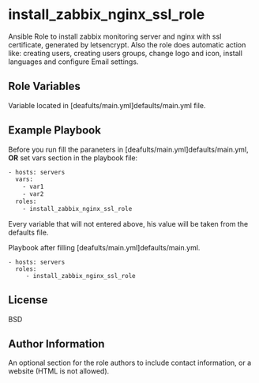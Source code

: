 install_zabbix_nginx_ssl_role
=========

Ansible Role to install zabbix monitoring server and nginx with ssl certificate, generated by letsencrypt.
Also the role does automatic action like: creating users, creating users groups, change logo and icon, install languages and configure Email settings.

Role Variables
--------------
Variable located in [deafults/main.yml]defaults/main.yml file.


Example Playbook
----------------
Before you run fill the paraneters in [deafults/main.yml]defaults/main.yml, <b>OR</b> set vars section in the playbook file:

```bash
- hosts: servers
  vars:
    - var1
    - var2
  roles:
    - install_zabbix_nginx_ssl_role
```
Every variable that will not entered above, his value will be taken from the defaults file.

Playbook after filling [deafults/main.yml]defaults/main.yml.

    - hosts: servers
      roles:
         - install_zabbix_nginx_ssl_role

License
-------

BSD

Author Information
------------------

An optional section for the role authors to include contact information, or a website (HTML is not allowed).
